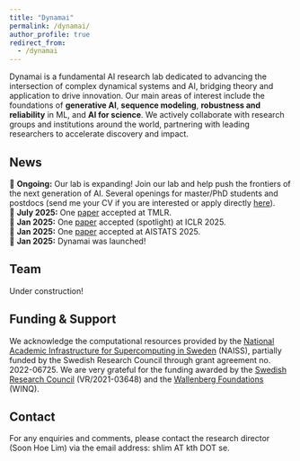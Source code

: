 ```yaml
---
title: "Dynamai"
permalink: /dynamai/
author_profile: true
redirect_from:
  - /dynamai
---
```


Dynamai is a fundamental AI research lab dedicated to advancing the intersection of complex dynamical systems and AI, bridging theory and application to drive innovation. Our main areas of interest include the foundations of **generative AI**, **sequence modeling**, **robustness and reliability** in ML, and **AI for science**. We actively collaborate with research groups and institutions around the world, partnering with leading researchers to accelerate discovery and impact. 
<br>

## News
📣 **Ongoing:** Our lab is expanding! Join our lab and help push the frontiers of the next generation of AI. Several openings for master/PhD students and postdocs (send me your CV if you are interested or apply directly [here](https://su.varbi.com/what:job/jobID:821810/)).
<br>
📣 **July 2025:** One [paper](https://arxiv.org/abs/2410.03229) accepted at TMLR. 
<br>
📣 **Jan 2025:** One [paper](https://openreview.net/forum?id=wkHcXDv7cv) accepted (spotlight) at ICLR 2025.
<br>
📣 **Jan 2025:** One [paper](https://arxiv.org/abs/2212.00228) accepted at AISTATS 2025.
<br>
📣 **Jan 2025:** Dynamai was launched!
<br>

## Team
Under construction! 
<br>

## Funding & Support 
We acknowledge the computational resources provided by the [National Academic Infrastructure for Supercomputing in Sweden](https://www.naiss.se/) (NAISS), partially funded by the Swedish Research Council through grant agreement no. 2022-06725. We are very grateful for the funding awarded by the [Swedish Research Council](https://www.vr.se/english.html) (VR/2021-03648) and the [Wallenberg Foundations](https://www.wallenberg.org/en) (WINQ).
<br>

## Contact 
For any enquiries and comments, please contact the research director (Soon Hoe Lim) via the email address: shlim AT kth DOT se. 
